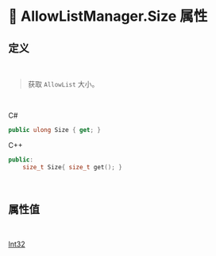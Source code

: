 # 🔧 AllowListManager.Size 属性

## 定义

<br>

> 获取 `AllowList` 大小。

<br>

C#
```csharp
public ulong Size { get; }
```
C++
```cpp
public:
    size_t Size{ size_t get(); }
```

<br>

## 属性值

<br>

[Int32](https://docs.microsoft.com/zh-cn/DotNET/api/system.int32?view=net-6.0)